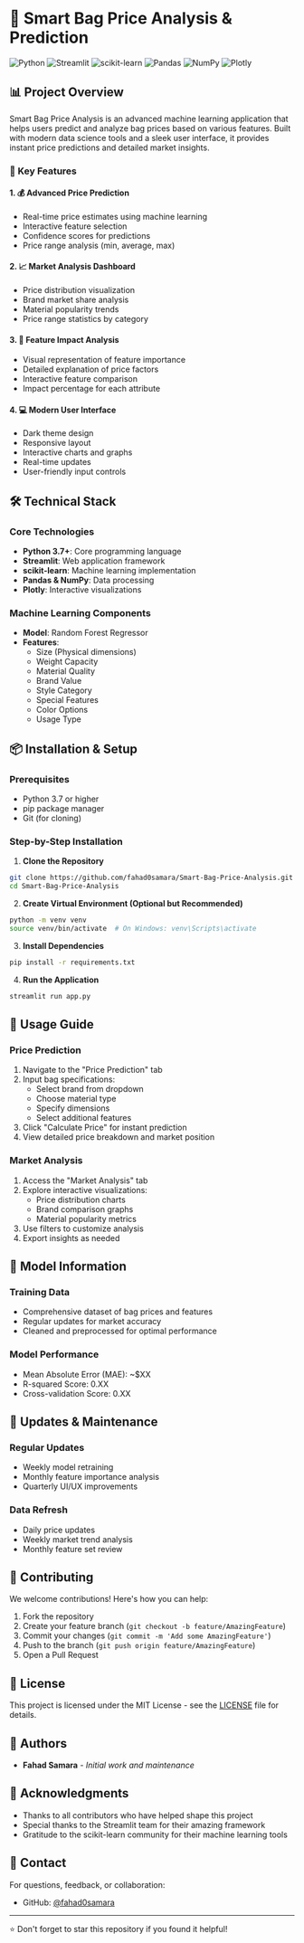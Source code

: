 # 🎒 Smart Bag Price Analysis & Prediction

![Python](https://img.shields.io/badge/Python-3776AB?style=for-the-badge&logo=python&logoColor=white)
![Streamlit](https://img.shields.io/badge/Streamlit-FF4B4B?style=for-the-badge&logo=Streamlit&logoColor=white)
![scikit-learn](https://img.shields.io/badge/scikit--learn-%23F7931E.svg?style=for-the-badge&logo=scikit-learn&logoColor=white)
![Pandas](https://img.shields.io/badge/pandas-%23150458.svg?style=for-the-badge&logo=pandas&logoColor=white)
![NumPy](https://img.shields.io/badge/numpy-%23013243.svg?style=for-the-badge&logo=numpy&logoColor=white)
![Plotly](https://img.shields.io/badge/Plotly-%233F4F75.svg?style=for-the-badge&logo=plotly&logoColor=white)

## 📊 Project Overview

Smart Bag Price Analysis is an advanced machine learning application that helps users predict and analyze bag prices based on various features. Built with modern data science tools and a sleek user interface, it provides instant price predictions and detailed market insights.

### 🌟 Key Features

#### 1. 💰 Advanced Price Prediction
- Real-time price estimates using machine learning
- Interactive feature selection
- Confidence scores for predictions
- Price range analysis (min, average, max)

#### 2. 📈 Market Analysis Dashboard
- Price distribution visualization
- Brand market share analysis
- Material popularity trends
- Price range statistics by category

#### 3. 🎯 Feature Impact Analysis
- Visual representation of feature importance
- Detailed explanation of price factors
- Interactive feature comparison
- Impact percentage for each attribute

#### 4. 💻 Modern User Interface
- Dark theme design
- Responsive layout
- Interactive charts and graphs
- Real-time updates
- User-friendly input controls

## 🛠️ Technical Stack

### Core Technologies
- **Python 3.7+**: Core programming language
- **Streamlit**: Web application framework
- **scikit-learn**: Machine learning implementation
- **Pandas & NumPy**: Data processing
- **Plotly**: Interactive visualizations

### Machine Learning Components
- **Model**: Random Forest Regressor
- **Features**: 
  - Size (Physical dimensions)
  - Weight Capacity
  - Material Quality
  - Brand Value
  - Style Category
  - Special Features
  - Color Options
  - Usage Type

## 📦 Installation & Setup

### Prerequisites
- Python 3.7 or higher
- pip package manager
- Git (for cloning)

### Step-by-Step Installation

1. **Clone the Repository**
```bash
git clone https://github.com/fahad0samara/Smart-Bag-Price-Analysis.git
cd Smart-Bag-Price-Analysis
```

2. **Create Virtual Environment (Optional but Recommended)**
```bash
python -m venv venv
source venv/bin/activate  # On Windows: venv\Scripts\activate
```

3. **Install Dependencies**
```bash
pip install -r requirements.txt
```

4. **Run the Application**
```bash
streamlit run app.py
```

## 🎯 Usage Guide

### Price Prediction
1. Navigate to the "Price Prediction" tab
2. Input bag specifications:
   - Select brand from dropdown
   - Choose material type
   - Specify dimensions
   - Select additional features
3. Click "Calculate Price" for instant prediction
4. View detailed price breakdown and market position

### Market Analysis
1. Access the "Market Analysis" tab
2. Explore interactive visualizations:
   - Price distribution charts
   - Brand comparison graphs
   - Material popularity metrics
3. Use filters to customize analysis
4. Export insights as needed

## 🤖 Model Information

### Training Data
- Comprehensive dataset of bag prices and features
- Regular updates for market accuracy
- Cleaned and preprocessed for optimal performance

### Model Performance
- Mean Absolute Error (MAE): ~$XX
- R-squared Score: 0.XX
- Cross-validation Score: 0.XX

## 🔄 Updates & Maintenance

### Regular Updates
- Weekly model retraining
- Monthly feature importance analysis
- Quarterly UI/UX improvements

### Data Refresh
- Daily price updates
- Weekly market trend analysis
- Monthly feature set review

## 🤝 Contributing

We welcome contributions! Here's how you can help:

1. Fork the repository
2. Create your feature branch (`git checkout -b feature/AmazingFeature`)
3. Commit your changes (`git commit -m 'Add some AmazingFeature'`)
4. Push to the branch (`git push origin feature/AmazingFeature`)
5. Open a Pull Request

## 📝 License

This project is licensed under the MIT License - see the [LICENSE](LICENSE) file for details.

## 👥 Authors

- **Fahad Samara** - *Initial work and maintenance*

## 🙏 Acknowledgments

- Thanks to all contributors who have helped shape this project
- Special thanks to the Streamlit team for their amazing framework
- Gratitude to the scikit-learn community for their machine learning tools

## 📧 Contact

For questions, feedback, or collaboration:
- GitHub: [@fahad0samara](https://github.com/fahad0samara)


---
⭐ Don't forget to star this repository if you found it helpful!

